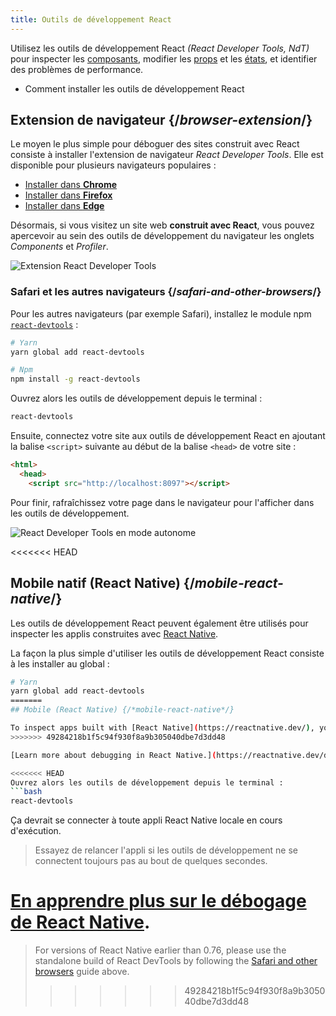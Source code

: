 ```yaml
---
title: Outils de développement React
---
```


<Intro>

Utilisez les outils de développement React _(React Developer Tools, NdT)_ pour inspecter les [composants](/learn/your-first-component), modifier les [props](/learn/passing-props-to-a-component) et les [états](/learn/state-a-components-memory), et identifier des problèmes de performance.

</Intro>

<YouWillLearn>

* Comment installer les outils de développement React

</YouWillLearn>

## Extension de navigateur {/*browser-extension*/}

Le moyen le plus simple pour déboguer des sites construit avec React consiste à installer l'extension de navigateur *React Developer Tools*. Elle est disponible pour plusieurs navigateurs populaires :

* [Installer dans **Chrome**](https://chrome.google.com/webstore/detail/react-developer-tools/fmkadmapgofadopljbjfkapdkoienihi?hl=en)
* [Installer dans **Firefox**](https://addons.mozilla.org/en-US/firefox/addon/react-devtools/)
* [Installer dans **Edge**](https://microsoftedge.microsoft.com/addons/detail/react-developer-tools/gpphkfbcpidddadnkolkpfckpihlkkil)

Désormais, si vous visitez un site web **construit avec React**, vous pouvez apercevoir au sein des outils de développement du navigateur les onglets _Components_ et _Profiler_.

![Extension React Developer Tools](/images/docs/react-devtools-extension.png)

### Safari et les autres navigateurs {/*safari-and-other-browsers*/}
Pour les autres navigateurs (par exemple Safari), installez le module npm [`react-devtools`](https://www.npmjs.com/package/react-devtools) :
```bash
# Yarn
yarn global add react-devtools

# Npm
npm install -g react-devtools
```

Ouvrez alors les outils de développement depuis le terminal :
```bash
react-devtools
```

Ensuite, connectez votre site aux outils de développement React en ajoutant la balise `<script>` suivante au début de la balise `<head>` de votre site :
```html {3}
<html>
  <head>
    <script src="http://localhost:8097"></script>
```

Pour finir, rafraîchissez votre page dans le navigateur pour l'afficher dans les outils de développement.

![React Developer Tools en mode autonome](/images/docs/react-devtools-standalone.png)

<<<<<<< HEAD
## Mobile natif (React Native) {/*mobile-react-native*/}
Les outils de développement React peuvent également être utilisés pour inspecter les applis construites avec [React Native](https://reactnative.dev/).

La façon la plus simple d'utiliser les outils de développement React consiste à les installer au global :
```bash
# Yarn
yarn global add react-devtools
=======
## Mobile (React Native) {/*mobile-react-native*/}

To inspect apps built with [React Native](https://reactnative.dev/), you can use [React Native DevTools](https://reactnative.dev/docs/react-native-devtools), the built-in debugger that deeply integrates React Developer Tools. All features work identically to the browser extension, including native element highlighting and selection.
>>>>>>> 49284218b1f5c94f930f8a9b305040dbe7d3dd48

[Learn more about debugging in React Native.](https://reactnative.dev/docs/debugging)

<<<<<<< HEAD
Ouvrez alors les outils de développement depuis le terminal :
```bash
react-devtools
```

Ça devrait se connecter à toute appli React Native locale en cours d'exécution.

> Essayez de relancer l'appli si les outils de développement ne se connectent toujours pas au bout de quelques secondes.

[En apprendre plus sur le débogage de React Native](https://reactnative.dev/docs/debugging).
=======
> For versions of React Native earlier than 0.76, please use the standalone build of React DevTools by following the [Safari and other browsers](#safari-and-other-browsers) guide above.
>>>>>>> 49284218b1f5c94f930f8a9b305040dbe7d3dd48
